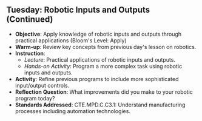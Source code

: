 ## Tuesday: Robotic Inputs and Outputs (Continued)

- **Objective**: Apply knowledge of robotic inputs and outputs through practical applications (Bloom's Level: Apply)
- **Warm-up**: Review key concepts from previous day's lesson on robotics.
- **Instruction**:
  - *Lecture*: Practical applications of robotic inputs and outputs.
  - *Hands-on Activity*: Program a more complex task using robotic inputs and outputs.
- **Activity**: Refine previous programs to include more sophisticated input/output controls.
- **Reflection Question**: What improvements did you make to your robotic program today?
- **Standards Addressed**: CTE.MPD.C.C3.1: Understand manufacturing processes including automation technologies.